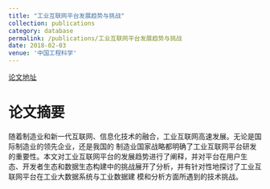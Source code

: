 ```yaml
---
title: "工业互联网平台发展趋势与挑战"
collection: publications
category: database
permalink: /publications/工业互联网平台发展趋势与挑战
date: 2018-02-03
venue: '中国工程科学'
---
```


[论文地址](https://www.engineering.org.cn/sscae/CN/10.15302/J-SSCAE-2018.02.003)

论文摘要
======
随着制造业和新一代互联网、信息化技术的融合，工业互联网高速发展。无论是国际制造业的领先企业，还是我国的
制造业国家战略都明确了工业互联网平台研发的重要性。本文对工业互联网平台的发展趋势进行了阐释，并对平台在用户生
态、开发者生态和数据生态构建中的挑战展开了分析，并有针对性地探讨了工业互联网平台在工业大数据系统与工业数据建
模和分析方面所遇到的技术挑战。
